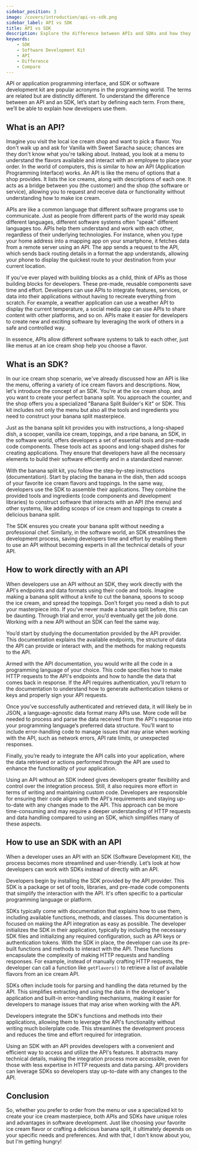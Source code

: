 ```yaml
---
sidebar_position: 3
image: /covers/introduction/api-vs-sdk.png
sidebar_label: API vs SDK
title: API vs SDK
description: Explore the difference between APIs and SDKs and how they add functionality to software applications
keywords: 
    - SDK
    - Software Development Kit
    - API
    - Difference
    - Compare
---
```


API or application programming interface, and SDK or software development kit are popular acronyms in the programming world. The terms are related but are distinctly different. To understand the difference between an API and an SDK, let’s start by defining each term. From there, we’ll be able to explain how developers use them.

## What is an API?
Imagine you visit the local ice cream shop and want to pick a flavor. You don't walk up and ask for Vanilla with Sweet Saracha sauce; chances are they don't know what you're talking about. Instead, you look at a menu to understand the flavors available and interact with an employee to place your order. In the world of computers, this is similar to how an API (Application Programming Interface) works. An API is like the menu of options that a shop provides. It lists the ice creams, along with descriptions of each one. It acts as a bridge between you (the customer) and the shop (the software or service), allowing you to request and receive data or functionality without understanding how to make ice cream.

APIs are like a common language that different software programs use to communicate. Just as people from different parts of the world may speak different languages, different software systems often "speak" different languages too. APIs help them understand and work with each other, regardless of their underlying technologies. For instance, when you type your home address into a mapping app on your smartphone, it fetches data from a remote server using an API. The app sends a request to the API, which sends back routing details in a format the app understands, allowing your phone to display the quickest route to your destination from your current location.

If you've ever played with building blocks as a child, think of APIs as those building blocks for developers. These pre-made, reusable components save time and effort. Developers can use APIs to integrate features, services, or data into their applications without having to recreate everything from scratch. For example, a weather application can use a weather API to display the current temperature, a social media app can use APIs to share content with other platforms, and so on. APIs make it easier for developers to create new and exciting software by leveraging the work of others in a safe and controlled way.

In essence, APIs allow different software systems to talk to each other, just like menus at an ice cream shop help you choose a flavor.

## What is an SDK?
In our ice cream shop scenario, we've already discussed how an API is like the menu, offering a variety of ice cream flavors and descriptions. Now, let's introduce the concept of an SDK. You're at the ice cream shop, and you want to create your perfect banana split. You approach the counter, and the shop offers you a specialized "Banana Split Builder's Kit" or SDK. This kit includes not only the menu but also all the tools and ingredients you need to construct your banana split masterpiece.

Just as the banana split kit provides you with instructions, a long-shaped dish, a scooper, vanilla ice cream, toppings, and a ripe banana, an SDK, in the software world, offers developers a set of essential tools and pre-made code components. These tools act as spoons and long-shaped dishes for creating applications. They ensure that developers have all the necessary elements to build their software efficiently and in a standardized manner.

With the banana split kit, you follow the step-by-step instructions (documentation). Start by placing the banana in the dish, then add scoops of your favorite ice cream flavors and toppings. In the same way, developers use the SDK to assemble their applications. They combine the provided tools and ingredients (code components and development libraries) to construct software that interacts with an API (the menu) and other systems, like adding scoops of ice cream and toppings to create a delicious banana split.

The SDK ensures you create your banana split without needing a professional chef. Similarly, in the software world, an SDK streamlines the development process, saving developers time and effort by enabling them to use an API without becoming experts in all the technical details of your API. 

## How to work directly with an API
When developers use an API without an SDK, they work directly with the API's endpoints and data formats using their code and tools. Imagine making a banana split without a knife to cut the banana, spoons to scoop the ice cream, and spread the toppings. Don’t forget you need a dish to put your masterpiece into. If you’ve never made a banana split before, this can be daunting. Through trial and error, you’d eventually get the job done. Working with a new API without an SDK can feel the same way.

You’d start by studying the documentation provided by the API provider. This documentation explains the available endpoints, the structure of data the API can provide or interact with, and the methods for making requests to the API. 

Armed with the API documentation, you would write all the code in a programming language of your choice. This code specifies how to make HTTP requests to the API's endpoints and how to handle the data that comes back in response. If the API requires authentication, you’ll return to the documentation to understand how to generate authentication tokens or keys and properly sign your API requests.  

Once you’ve successfully authenticated and retrieved data, it will likely be in JSON, a language-agnostic data format many APIs use. More code will be needed to process and parse the data received from the API's response into your programming language’s preferred data structure. You’ll want to include error-handling code to manage issues that may arise when working with the API, such as network errors, API rate limits, or unexpected responses.

Finally, you’re ready to integrate the API calls into your application, where the data retrieved or actions performed through the API are used to enhance the functionality of your application.

Using an API without an SDK indeed gives developers greater flexibility and control over the integration process. Still, it also requires more effort in terms of writing and maintaining custom code. Developers are responsible for ensuring their code aligns with the API's requirements and staying up-to-date with any changes made to the API. This approach can be more time-consuming and may require a deeper understanding of HTTP requests and data handling compared to using an SDK, which simplifies many of these aspects.

## How to use an SDK with an API
When a developer uses an API with an SDK (Software Development Kit), the process becomes more streamlined and user-friendly. Let’s look at how developers can work with SDKs instead of directly with an API.

Developers begin by installing the SDK provided by the API provider. This SDK is a package or set of tools, libraries, and pre-made code components that simplify the interaction with the API. It's often specific to a particular programming language or platform.

SDKs typically come with documentation that explains how to use them, including available functions, methods, and classes. This documentation is focused on making the API integration as easy as possible. The developer initializes the SDK in their application, typically by including the necessary SDK files and initializing any required configuration, such as API keys or authentication tokens. With the SDK in place, the developer can use its pre-built functions and methods to interact with the API. These functions encapsulate the complexity of making HTTP requests and handling responses. For example, instead of manually crafting HTTP requests, the developer can call a function like `getFlavors()` to retrieve a list of available flavors from an ice cream API.

SDKs often include tools for parsing and handling the data returned by the API. This simplifies extracting and using the data in the developer's application and built-in error-handling mechanisms, making it easier for developers to manage issues that may arise when working with the API.

Developers integrate the SDK's functions and methods into their applications, allowing them to leverage the API's functionality without writing much boilerplate code. This streamlines the development process and reduces the time and effort required for integration.

Using an SDK with an API provides developers with a convenient and efficient way to access and utilize the API's features. It abstracts many technical details, making the integration process more accessible, even for those with less expertise in HTTP requests and data parsing. API providers can leverage SDKs so developers stay up-to-date with any changes to the API.

## Conclusion
So, whether you prefer to order from the menu or use a specialized kit to create your ice cream masterpiece, both APIs and SDKs have unique roles and advantages in software development. Just like choosing your favorite ice cream flavor or crafting a delicious banana split, it ultimately depends on your specific needs and preferences. And with that, I don't know about you, but I'm getting hungry!
